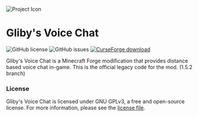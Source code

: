 ![Project Icon](https://raw.githubusercontent.com/Gliby/VoiceChat/1.7.10/art/logo-small.png)
# Gliby's Voice Chat
![GitHub license](https://img.shields.io/github/license/Gliby/VoiceChat?style=for-the-badge&logo=appveyor)
![GitHub issues](https://img.shields.io/github/issues/Gliby/VoiceChat?style=for-the-badge&logo=appveyor)
[![CurseForge download](http://cf.way2muchnoise.eu/full_225110_downloads.svg?badge_style=for_the_badge)](https://www.curseforge.com/minecraft/mc-mods/glibys-voice-chat)

Gliby's Voice Chat is a Minecraft Forge modification that provides distance based voice chat in-game. This is the official legacy code for the mod. (1.5.2 branch)

### License

Gliby's Voice Chat is licensed under GNU GPLv3, a free and open-source license. For more information, please see the [license file](https://github.com/Gliby/VoiceChat/blob/1.7.10/LICENSE).


